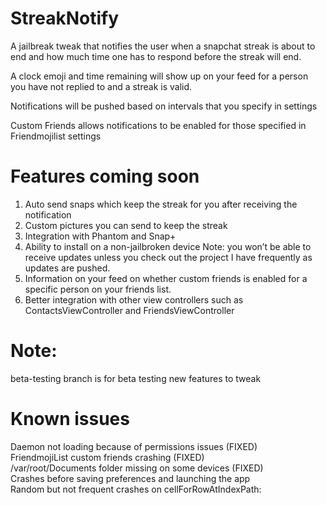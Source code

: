 # StreakNotify
A jailbreak tweak that notifies the user when a snapchat streak is about to end and how much time one has to respond before the streak will end.

A clock emoji and time remaining will show up on your feed for a person you have not replied to and a streak is valid.

Notifications will be pushed based on intervals that you specify in settings

Custom Friends allows notifications to be enabled for those specified in Friendmojilist settings 

# Features coming soon
1. Auto send snaps which keep the streak for you after receiving the notification
2. Custom pictures you can send to keep the streak 
3. Integration with Phantom and Snap+
4. Ability to install on a non-jailbroken device
Note: you won’t be able to receive updates unless you check out the project I have frequently as updates are pushed. 
5. Information on your feed on whether custom friends is enabled for a specific person on your friends list.
6. Better integration with other view controllers such as ContactsViewController and FriendsViewController

# Note:
beta-testing branch is for beta testing new features to tweak

# Known issues
Daemon not loading because of permissions issues (FIXED) <br />
FriendmojiList custom friends crashing (FIXED) <br />
/var/root/Documents folder missing on some devices (FIXED) <br />
Crashes before saving preferences and launching the app <br />
Random but not frequent crashes on cellForRowAtIndexPath:



